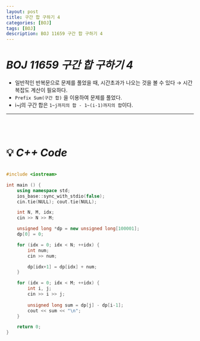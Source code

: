 ```yaml
---
layout: post
title: 구간 합 구하기 4
categories: [BOJ]
tags: [BOJ]
description: BOJ 11659 구간 합 구하기 4
---
```


# ***BOJ 11659 구간 합 구하기 4***

- 일반적인 반복문으로 문제를 풀었을 때, 시간초과가 나오는 것을 볼 수 있다 → 시간 복잡도 계산이 필요하다.
- ```Prefix Sum(구간 합)``` 을 이용하여 문제를 풀었다.
- i~j의 구간 합은 ```1~j까지의 합 - 1~(i-1)까지의 합```이다.

***

<br><br/>


# 💡 ***C++ Code***
```c++

#include <iostream>

int main () {
    using namespace std;
    ios_base::sync_with_stdio(false);
    cin.tie(NULL); cout.tie(NULL);

    int N, M, idx;
    cin >> N >> M;

    unsigned long *dp = new unsigned long[100001];
    dp[0] = 0;

    for (idx = 0; idx < N; ++idx) {
        int num;
        cin >> num;

        dp[idx+1] = dp[idx] + num;
    }

    for (idx = 0; idx < M; ++idx) {
        int i, j;
        cin >> i >> j;
    
        unsigned long sum = dp[j] - dp[i-1];
        cout << sum << "\n";
    }

    return 0;
}

```